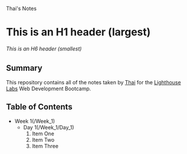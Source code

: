Thai's Notes
# This is an H1 header (largest)
###### This is an H6 header (smallest)
## Summary
This repository contains all of the notes taken by [Thai](https://github.com/Thainnt) for the [Lighthouse Labs](https://www.lighthouselabs.ca/) Web Development Bootcamp.
## Table of Contents
* Week 1(/Week_1)
  * Day 1(/Week_1/Day_1)
    1. Item One
    2. Item Two
    3. Item Three